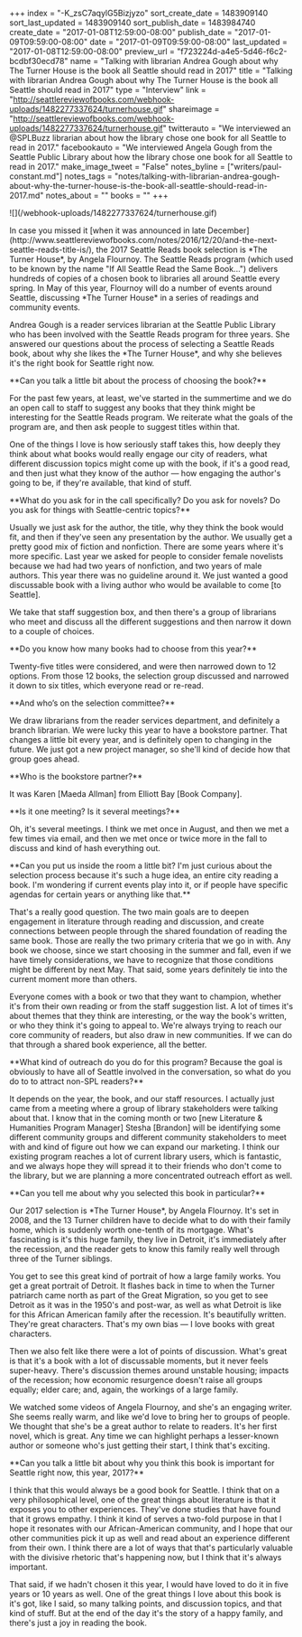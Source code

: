+++
index = "-K_zsC7aqylG5Bizjyzo"
sort_create_date = 1483909140
sort_last_updated = 1483909140
sort_publish_date = 1483984740
create_date = "2017-01-08T12:59:00-08:00"
publish_date = "2017-01-09T09:59:00-08:00"
date = "2017-01-09T09:59:00-08:00"
last_updated = "2017-01-08T12:59:00-08:00"
preview_url = "f723224d-a4e5-5d46-f6c2-bcdbf30ecd78"
name = "Talking with librarian Andrea Gough about why The Turner House is the book all Seattle should read in 2017"
title = "Talking with librarian Andrea Gough about why The Turner House is the book all Seattle should read in 2017"
type = "Interview"
link = "http://seattlereviewofbooks.com/webhook-uploads/1482277337624/turnerhouse.gif"
shareimage = "http://seattlereviewofbooks.com/webhook-uploads/1482277337624/turnerhouse.gif"
twitterauto = "We interviewed an @SPLBuzz librarian about how the library chose one book for all Seattle to read in 2017."
facebookauto = "We interviewed Angela Gough from the Seattle Public Library about how the library chose one book for all Seattle to read in 2017."
make_image_tweet = "False"
notes_byline = ["writers/paul-constant.md"]
notes_tags = "notes/talking-with-librarian-andrea-gough-about-why-the-turner-house-is-the-book-all-seattle-should-read-in-2017.md"
notes_about = ""
books = ""
+++
<p class="image-left">![](/webhook-uploads/1482277337624/turnerhouse.gif)</p>

<p class="intro">In case you missed it [when it was announced in late December](http://www.seattlereviewofbooks.com/notes/2016/12/20/and-the-next-seattle-reads-title-is/), the 2017 Seattle Reads book selection is *The Turner House*, by Angela Flournoy. The Seattle Reads program (which used to be known by the name "If All Seattle Read the Same Book...") delivers hundreds of copies of a chosen book to libraries all around Seattle every spring. In May of this year, Flournoy will do a number of events around Seattle, discussing *The Turner House* in a series of readings and community events.</p>

<p class="intro">Andrea Gough is a reader services librarian at the Seattle Public Library who has been involved with the Seattle Reads program for three years. She answered our questions about the process of selecting a Seattle Reads book, about why she likes the *The Turner House*, and why she believes it's the right book for Seattle right now.</p>

<p class="noindent">**Can you talk a little bit about the process of choosing the book?**</p>

<p class="noindent">For the past few years, at least, we've started in the summertime and we do an open call to staff to suggest any books that they think might be interesting for the Seattle Reads program. We reiterate what the goals of the program are, and then ask people to suggest titles within that.</p> 

One of the things I love is how seriously staff takes this, how deeply they think about what books would really engage our city of readers, what different discussion topics might come up with the book, if it's a good read, and then just what they know of the author — how engaging the author's going to be, if they're available, that kind of stuff. 

<p class="noindent">**What do you ask for in the call specifically? Do you ask for novels? Do you ask for things with Seattle-centric topics?**</p>

<p class="noindent">Usually we just ask for the author, the title, why they think the book would fit, and then if they've seen any presentation by the author. We usually get a pretty good mix of fiction and nonfiction. There are some years where it's more specific. Last year we asked for people to consider female novelists because we had had two years of nonfiction, and two years of male authors. This year there was no guideline around it. We just wanted a good discussable book with a living author who would be available to come [to Seattle].</p>

We take that staff suggestion box, and then there's a group of librarians who meet and discuss all the different suggestions and then narrow it down to a couple of choices.

<p class="noindent">**Do you know how many books had to choose from this year?**</p>

<p class="noindent">Twenty-five titles were considered, and were then narrowed down to 12 options. From those 12 books, the selection group discussed and narrowed it down to six titles, which everyone read or re-read.</p>

<p class="noindent">**And who’s on the selection committee?**</p>

<p class="noindent">We draw librarians from the reader services department, and definitely a branch librarian. We were lucky this year to have a bookstore partner. That changes a little bit every year, and is definitely open to changing in the future. We just got a new project manager, so she'll kind of decide how that group goes ahead.</p>

<p class="noindent">**Who is the bookstore partner?**</p>

<p class="noindent">It was Karen [Maeda Allman] from Elliott Bay [Book Company].</p>

<p class="noindent">**Is it one meeting? Is it several meetings?**</p>

<p class="noindent">Oh, it's several meetings. I think we met once in August, and then we met a few times via email, and then we met once or twice more in the fall to discuss and kind of hash everything out.</p>

<p class="noindent">**Can you put us inside the room a little bit? I'm just curious about the selection process because it's such a huge idea, an entire city reading a book. I'm wondering if current events play into it, or if people have specific agendas for certain years or anything like that.**</p>

<p class="noindent">That's a really good question. The two main goals are to deepen engagement in literature through reading and discussion, and create connections between people through the shared foundation of reading the same book. Those are really the two primary criteria that we go in with. Any book we choose, since we start choosing in the summer and fall, even if we have timely considerations, we have to recognize that those conditions might be different by next May. That said, some years definitely tie into the current moment more than others.</p>

Everyone comes with a book or two that they want to champion, whether it's from their own reading or from the staff suggestion list. A lot of times it's about themes that they think are interesting, or the way the book's written, or who they think it's going to appeal to. We're always trying to reach our core community of readers, but also draw in new communities. If we can do that through a shared book experience, all the better.

<p class="noindent">**What kind of outreach do you do for this program? Because the goal is obviously to have all of Seattle involved in the conversation, so what do you do to to attract non-SPL readers?**</p>

<p class="noindent">It depends on the year, the book, and our staff resources. I actually just came from a meeting where a group of library stakeholders were talking about that. I know that in the coming month or two [new Literature & Humanities Program Manager] Stesha [Brandon] will be identifying some different community groups and different community stakeholders to meet with and kind of figure out how we can expand our marketing. I think our existing program reaches a lot of current library users, which is fantastic, and we always hope they will spread it to their friends who don't come to the library, but we are planning a more concentrated outreach effort as well.</p>

<p class="noindent">**Can you tell me about why you selected this book in particular?**</p>

<p class="noindent">Our 2017 selection is *The Turner House*, by Angela Flournoy. It's set in 2008, and the 13 Turner children have to decide what to do with their family home, which is suddenly worth one-tenth of its mortgage. What's fascinating is it's this huge family, they live in Detroit, it's immediately after the recession, and the reader gets to know this family really well through three of the Turner siblings.</p>

You get to see this great kind of portrait of how a large family works. You get a great portrait of Detroit. It flashes back in time to when the Turner patriarch came north as part of the Great Migration, so you get to see Detroit as it was in the 1950's and post-war, as well as what Detroit is like for this African American family after the recession. It's beautifully written. They're great characters. That's my own bias — I love books with great characters. 

Then we also felt like there were a lot of points of discussion. What's great is that it's a book with a lot of discussable moments, but it never feels super-heavy. There's discussion themes around unstable housing; impacts of the recession; how economic resurgence doesn't raise all groups equally; elder care; and, again, the workings of a large family. 

We watched some videos of Angela Flournoy, and she's an engaging writer. She seems really warm, and like we'd love to bring her to groups of people. We thought that she's be a great author to relate to readers. It's her first novel, which is great. Any time we can highlight perhaps a lesser-known author or someone who's just getting their start, I think that's exciting.

<p class="noindent">**Can you talk a little bit about why you think this book is important for Seattle right now, this year, 2017?**</p>

<p class="noindent">I think that this would always be a good book for Seattle. I think that on a very philosophical level, one of the great things about literature is that it exposes you to other experiences. They've done studies that have found that it grows empathy. I think it kind of serves a two-fold purpose in that I hope it resonates with our African-American community, and I hope that our other communities pick it up as well and read about an experience different from their own. I think there are a lot of ways that that's particularly valuable with the divisive rhetoric that's happening now, but I think that it's always important.</p>

That said, if we hadn't chosen it this year, I would have loved to do it in five years or 10 years as well. One of the great things I love about this book is it's got, like I said, so many talking points, and discussion topics, and that kind of stuff. But at the end of the day it's the story of a happy family, and there's just a joy in reading the book. 

